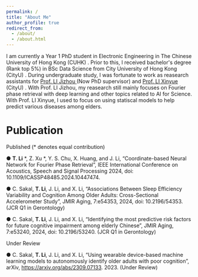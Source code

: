 ```yaml
---
permalink: /
title: "About Me"
author_profile: true
redirect_from: 
  - /about/
  - /about.html
---
```


I am currently a Year 1 PhD student in Electronic Engineering in The Chinese University of Hong Kong (CUHK) . Prior to this, I received bachelor's degree (Rank top 5%) in BSc Data Science from City University of Hong Kong (CityU) . During undergraduate study, I was fortunate to work as reasearch assistants for [ Prof. LI Jizhou ]( http://jizhou.li ) (Now PhD supervisor) and [ Prof. LI Xinyue ]( https://www.xli-lab.com/ ) (CityU) . With Prof. LI Jizhou, my reasearch still mainly focuses on Fourier phase retrieval with deep learning and other topics related to AI for Science. With Prof. LI Xinyue, I used to focus on using statiscal models to help predict various diseases among elders.



Publication
======
Published (* denotes equal contribution)

● **T. Li** *, Z. Xu *, Y. S. Chu, X. Huang, and J. Li, “Coordinate-based Neural Network for Fourier Phase Retrieval”,
IEEE International Conference on Acoustics, Speech and Signal Processing 2024, doi: 10.1109/ICASSP48485.2024.10447474.

● C. Sakal, **T. Li**, J. Li, and X. Li, “Associations Between Sleep Efficiency Variability and Cognition Among Older
Adults: Cross-Sectional Accelerometer Study”, JMIR Aging, 7:e54353, 2024, doi: 10.2196/54353. (JCR Q1 in Gerontology)

● C. Sakal, **T. Li**, J. Li, and X. Li, “Identifying the most predictive risk factors for future cognitive impairment among
elderly Chinese”, JMIR Aging, 7:e53240, 2024, doi: 10.2196/53240. (JCR Q1 in Gerontology)

Under Review

● C. Sakal, **T. Li**, J. Li, and X. Li, “Using wearable device-based machine learning models to autonomously identify
older adults with poor cognition”, arXiv, https://arxiv.org/abs/2309.07133. 2023. (Under Review)
